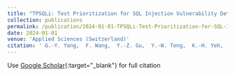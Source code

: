```yaml
---
title: "TPSQLi: Test Prioritization for SQL Injection Vulnerability Detection in Web Applications"
collection: publications
permalink: /publication/2024-01-01-TPSQLi-Test-Prioritization-for-SQL-Injection-Vulnerability-Detection-in-Web-Applications
date: 2024-01-01
venue: 'Applied Sciences (Switzerland)'
citation: ' G.-Y. Yang,  F. Wang,  Y.-Z. Gu,  Y.-W. Teng,  K.-H. Yeh,  P.-H. Ho,  W.-L. Wen, &quot;TPSQLi: Test Prioritization for SQL Injection Vulnerability Detection in Web Applications.&quot; Applied Sciences (Switzerland), 2024.'
---
```

Use [Google Scholar](https://scholar.google.com/scholar?q=TPSQLi:+Test+Prioritization+for+SQL+Injection+Vulnerability+Detection+in+Web+Applications){:target="_blank"} for full citation